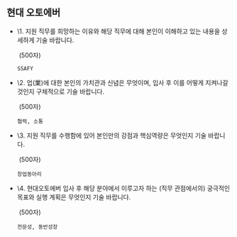 ## 현대 오토에버

- \1. 지원 직무를 희망하는 이유와 해당 직무에 대해 본인이 이해하고 있는 내용을 상세하게 기술 바랍니다. 

  ​      (500자)     

  ```
  SSAFY
  ```

  



- \2. 업(業)에 대한 본인의 가치관과 신념은 무엇이며, 입사 후 이를 어떻게 지켜나갈 것인지 구체적으로 기술 바랍니다. 

  ​      (500자)     

  ```
  협력, 소통
  ```

  



- \3. 지원 직무를 수행함에 있어 본인만의 강점과 핵심역량은 무엇인지 기술 바랍니다. 

  ​      (500자)     

  ```
  창업동아리
  ```

  



- \4. 현대오토에버 입사 후 해당 분야에서 이루고자 하는 (직무 관점에서의) 궁극적인 목표와 실행 계획은 무엇인지 기술 바랍니다. 

  ​      (500자) 

  ```
  전문성, 동반성장
  ```

  

